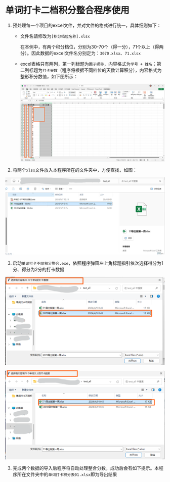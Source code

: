 # 单词打卡二档积分整合程序使用

1. 预处理每一个项目的excel文件，并对文件的格式进行统一，具体细则如下：

   * 文件名请修改为`[积分档位名称].xlsx`

     在本例中，有两个积分档位，分别为30-70个（得一分），71个以上（得两分）。因此数据的excel文件名分别定为：`3070.xlsx`、`71.xlsx`

   * excel表格只有两列，第一列标题为`圈子昵称`，内容格式为`学号 + 姓名`；第二列标题为`打卡天数`（程序将根据不同档位的天数计算积分），内容格式为整形积分数值，如下图所示：

     ![111](111.png)

2. 将两个`xlsx`文件放入本程序所在的文件夹中，方便查找，如图：

![222](222.png)

3. 启动`单词打卡不同积分整合.exe`，依照程序弹窗左上角标题指引依次选择得分为1分、得分为2分的打卡数据

![333](333.png)

![444](444.png)

3. 完成两个数据的导入后程序将自动处理整合分数，成功后会有如下提示。本程序所在文件夹中的`单词打卡积分表01.xlsx`即为导出结果

